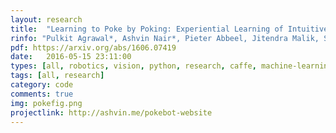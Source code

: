 ```yaml
---
layout: research
title:  "Learning to Poke by Poking: Experiential Learning of Intuitive Physics."
rinfo: "Pulkit Agrawal*, Ashvin Nair*, Pieter Abbeel, Jitendra Malik, Sergey Levine. NIPS 2016 (Oral)."
pdf: https://arxiv.org/abs/1606.07419
date:   2016-05-15 23:11:00
types: [all, robotics, vision, python, research, caffe, machine-learning, neural-nets, opencv, ros]
tags: [all, research]
category: code
comments: true
img: pokefig.png
projectlink: http://ashvin.me/pokebot-website
---
```

